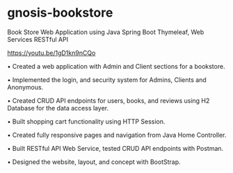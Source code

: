 # gnosis-bookstore
Book Store Web Application using Java Spring Boot Thymeleaf, Web Services RESTful API

https://youtu.be/1gD1kn9nCQo

•	Created a web application with Admin and Client sections for a bookstore.

•	Implemented the login, and security system for Admins, Clients and Anonymous.

•	Created CRUD API endpoints for users, books, and reviews using H2 Database for the data access layer.

•	Built shopping cart functionality using HTTP Session.

•	Created fully responsive pages and navigation from Java Home Controller.

•	Built RESTful API Web Service, tested CRUD API endpoints with Postman.

•	Designed the website, layout, and concept with BootStrap.

